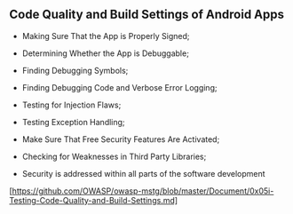 ## Code Quality and Build Settings of Android Apps 

 * Making Sure That the App is Properly Signed;

 * Determining Whether the App is Debuggable;

 + Finding Debugging Symbols;

 * Finding Debugging Code and Verbose Error Logging;

 * Testing for Injection Flaws;

 * Testing Exception Handling;

 * Make Sure That Free Security Features Are Activated;

 * Checking for Weaknesses in Third Party Libraries;

 * Security is addressed within all parts of the software development 


[https://github.com/OWASP/owasp-mstg/blob/master/Document/0x05i-Testing-Code-Quality-and-Build-Settings.md]